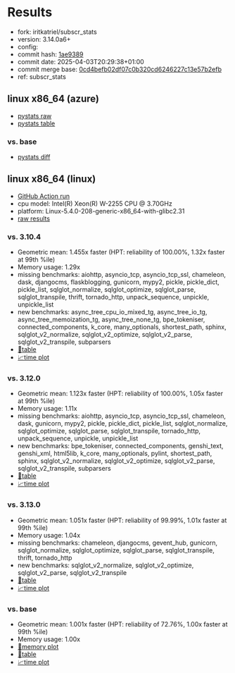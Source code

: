 # Results

- fork: iritkatriel/subscr_stats
- version: 3.14.0a6+
- config: 
- commit hash: [1ae9389](https://github.com/iritkatriel/cpython/commit/1ae9389)
- commit date: 2025-04-03T20:29:38+01:00
- commit merge base: [0cd4befb02df07c0b320cd6246227c13e57b2efb](https://github.com/python/cpython/commit/0cd4befb02df07c0b320cd6246227c13e57b2efb)
- ref: subscr_stats

## linux x86_64 (azure)

- [pystats raw](bm-20250403-azure-x86_64-iritkatriel-subscr_stats-3.14.0a6%2B-1ae9389-pystats.json)
- [pystats table](bm-20250403-azure-x86_64-iritkatriel-subscr_stats-3.14.0a6%2B-1ae9389-pystats.md)

### vs. base

- [pystats diff](bm-20250403-azure-x86_64-iritkatriel-subscr_stats-3.14.0a6%2B-1ae9389-pystats-vs-base.md)

## linux x86_64 (linux)

- [GitHub Action run](https://github.com/faster-cpython/benchmarking/actions/runs/14259155879)
- cpu model: Intel(R) Xeon(R) W-2255 CPU @ 3.70GHz
- platform: Linux-5.4.0-208-generic-x86_64-with-glibc2.31
- [raw results](bm-20250403-linux-x86_64-iritkatriel-subscr_stats-3.14.0a6%2B-1ae9389.json)

### vs. 3.10.4

- Geometric mean: 1.455x faster (HPT: reliability of 100.00%, 1.32x faster at 99th %ile)
- Memory usage: 1.29x
- missing benchmarks: aiohttp, asyncio_tcp, asyncio_tcp_ssl, chameleon, dask, djangocms, flaskblogging, gunicorn, mypy2, pickle, pickle_dict, pickle_list, sqlglot_normalize, sqlglot_optimize, sqlglot_parse, sqlglot_transpile, thrift, tornado_http, unpack_sequence, unpickle, unpickle_list
- new benchmarks: async_tree_cpu_io_mixed_tg, async_tree_io_tg, async_tree_memoization_tg, async_tree_none_tg, bpe_tokeniser, connected_components, k_core, many_optionals, shortest_path, sphinx, sqlglot_v2_normalize, sqlglot_v2_optimize, sqlglot_v2_parse, sqlglot_v2_transpile, subparsers
- [📄table](bm-20250403-linux-x86_64-iritkatriel-subscr_stats-3.14.0a6%2B-1ae9389-vs-3.10.4.md)
- [📈time plot](bm-20250403-linux-x86_64-iritkatriel-subscr_stats-3.14.0a6%2B-1ae9389-vs-3.10.4.svg)

### vs. 3.12.0

- Geometric mean: 1.123x faster (HPT: reliability of 100.00%, 1.05x faster at 99th %ile)
- Memory usage: 1.11x
- missing benchmarks: aiohttp, asyncio_tcp, asyncio_tcp_ssl, chameleon, dask, gunicorn, mypy2, pickle, pickle_dict, pickle_list, sqlglot_normalize, sqlglot_optimize, sqlglot_parse, sqlglot_transpile, tornado_http, unpack_sequence, unpickle, unpickle_list
- new benchmarks: bpe_tokeniser, connected_components, genshi_text, genshi_xml, html5lib, k_core, many_optionals, pylint, shortest_path, sphinx, sqlglot_v2_normalize, sqlglot_v2_optimize, sqlglot_v2_parse, sqlglot_v2_transpile, subparsers
- [📄table](bm-20250403-linux-x86_64-iritkatriel-subscr_stats-3.14.0a6%2B-1ae9389-vs-3.12.0.md)
- [📈time plot](bm-20250403-linux-x86_64-iritkatriel-subscr_stats-3.14.0a6%2B-1ae9389-vs-3.12.0.svg)

### vs. 3.13.0

- Geometric mean: 1.051x faster (HPT: reliability of 99.99%, 1.01x faster at 99th %ile)
- Memory usage: 1.04x
- missing benchmarks: chameleon, djangocms, gevent_hub, gunicorn, sqlglot_normalize, sqlglot_optimize, sqlglot_parse, sqlglot_transpile, thrift, tornado_http
- new benchmarks: sqlglot_v2_normalize, sqlglot_v2_optimize, sqlglot_v2_parse, sqlglot_v2_transpile
- [📄table](bm-20250403-linux-x86_64-iritkatriel-subscr_stats-3.14.0a6%2B-1ae9389-vs-3.13.0.md)
- [📈time plot](bm-20250403-linux-x86_64-iritkatriel-subscr_stats-3.14.0a6%2B-1ae9389-vs-3.13.0.svg)

### vs. base

- Geometric mean: 1.001x faster (HPT: reliability of 72.76%, 1.00x faster at 99th %ile)
- Memory usage: 1.00x
- [🧠memory plot](bm-20250403-linux-x86_64-iritkatriel-subscr_stats-3.14.0a6%2B-1ae9389-vs-base-mem.svg)
- [📄table](bm-20250403-linux-x86_64-iritkatriel-subscr_stats-3.14.0a6%2B-1ae9389-vs-base.md)
- [📈time plot](bm-20250403-linux-x86_64-iritkatriel-subscr_stats-3.14.0a6%2B-1ae9389-vs-base.svg)

